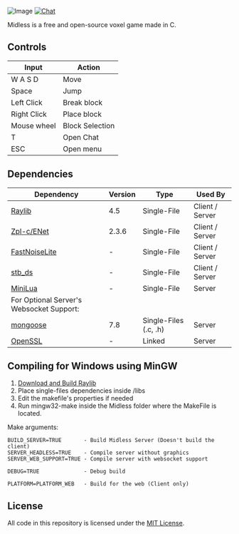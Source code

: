 ![Image](https://i.imgur.com/4Ku3xak.png)
[![Chat](https://img.shields.io/discord/908871478576033832?label=%20chat%20on%20discord)](https://discord.gg/tZthSbpUcV)

Midless is a free and open-source voxel game made in C.

## Controls

| Input                        | Action                |
|-------------------------------|----------------------|
| W A S D             | Move                           |
| Space               | Jump                           |
| Left Click          | Break block                    |
| Right Click         | Place block                    |
| Mouse wheel         | Block Selection                |
| T                   | Open Chat                      |
| ESC                 | Open menu                      |

## Dependencies

| Dependency    | Version | Type      | Used By|
|---------------|---------|-----------|--------|
| [Raylib](https://github.com/raysan5/raylib/)        | 4.5     | Single-File | Client / Server
| [Zpl-c/ENet](https://github.com/zpl-c/enet)    | 2.3.6   | Single-File | Client / Server
| [FastNoiseLite](https://github.com/Auburn/FastNoiseLite) | -       | Single-File | Client / Server
| [stb_ds](https://github.com/nothings/stb/blob/master/stb_ds.h) | -       | Single-File | Client / Server
| [MiniLua](https://github.com/edubart/minilua) | -       | Single-File | Server
| For Optional Server's Websocket Support:
| [mongoose](https://github.com/cesanta/mongoose/) | 7.8       | Single-Files (.c, .h) | Server
| [OpenSSL](https://github.com/openssl/openssl) | -       | Linked | Server


## Compiling for Windows using MinGW

1. [Download and Build Raylib](https://github.com/raysan5/raylib/wiki/Working-on-Windows)
2. Place single-files dependencies inside /libs
4. Edit the makefile's properties if needed
3. Run mingw32-make inside the Midless folder where the MakeFile is located. 

Make arguments:
```
BUILD_SERVER=TRUE       - Build Midless Server (Doesn't build the client)
SERVER_HEADLESS=TRUE    - Compile server without graphics
SERVER_WEB_SUPPORT=TRUE - Compile server with websocket support

DEBUG=TRUE              - Debug build

PLATFORM=PLATFORM_WEB   - Build for the web (Client only)
```


## License

All code in this repository is licensed under the [MIT License](https://github.com/Sirvoid/Midless/blob/main/LICENSE).
